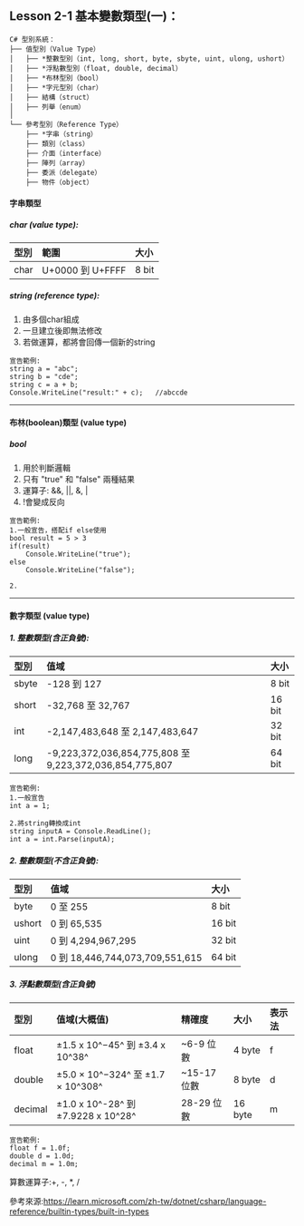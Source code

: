 ## Lesson 2-1 基本變數類型(一)：
```
C# 型別系統：
├── 值型別（Value Type）
│   ├── *整數型別（int, long, short, byte, sbyte, uint, ulong, ushort）
│   ├── *浮點數型別（float, double, decimal）
│   ├── *布林型別（bool）
│   ├── *字元型別（char）
│   ├── 結構（struct）
│   ├── 列舉（enum）
│
└── 參考型別（Reference Type）
    ├── *字串（string）
    ├── 類別（class）
    ├── 介面（interface）
    ├── 陣列（array）
    ├── 委派（delegate）
    ├── 物件（object）
```

#### 字串類型
##### char (value type):
| 型別 | 範圍              | 大小  |
|:-----|:-----------------|:------|
| char | U+0000 到 U+FFFF | 8 bit |
##### string (reference type):
1. 由多個char組成
2. 一旦建立後即無法修改
3. 若做運算，都將會回傳一個新的string
```
宣告範例:
string a = "abc";
string b = "cde";
string c = a + b;
Console.WriteLine("result:" + c);   //abccde
```
---

#### 布林(boolean)類型 (value type)
##### bool
1. 用於判斷邏輯
2. 只有 "true" 和 "false" 兩種結果
3. 運算子: &&, ||, &, |
4. !會變成反向
```
宣告範例:
1.一般宣告，搭配if else使用
bool result = 5 > 3
if(result)
    Console.WriteLine("true");
else
    Console.WriteLine("false");

2.
```
---

#### 數字類型 (value type)
##### 1. 整數類型(含正負號):

| 型別   | 值域                                                    | 大小   |
|:------|:--------------------------------------------------------|:-------|
| sbyte | -128 到 127                                             | 8 bit  |
| short | -32,768 至 32,767                                       | 16 bit |
| int   | -2,147,483,648 至 2,147,483,647                         | 32 bit |
| long  | -9,223,372,036,854,775,808 至 9,223,372,036,854,775,807 | 64 bit |
```
宣告範例:
1.一般宣告
int a = 1;

2.將string轉換成int
string inputA = Console.ReadLine();
int a = int.Parse(inputA);
```
   
##### 2. 整數類型(不含正負號):

| 型別    | 值域                            | 大小   |
|:-------|:--------------------------------|:-------|
| byte   | 0 至 255                        | 8 bit  |
| ushort | 	0 到 65,535                    | 16 bit |
| uint   | 0 到 4,294,967,295              | 32 bit |
| ulong  | 0 到 18,446,744,073,709,551,615 | 64 bit |
    
##### 3. 浮點數類型(含正負號)

| 型別      | 值域(大概值)                        | 精確度       | 大小     | 表示法 |
|:----------|:-----------------------------------|:------------|:--------|:---|
| float     | ±1.5 x 10^−45^ 到 ±3.4 x 10^38^    | ~6-9 位數    | 4 byte  | f |
| double    | ±5.0 × 10^−324^ 至 ±1.7 × 10^308^  | ~15-17 位數  | 8 byte  | d |
| decimal   | ±1.0 x 10^-28^ 到 ±7.9228 x 10^28^ | 28-29 位數   | 16 byte | m |
```
宣告範例:
float f = 1.0f;
double d = 1.0d;
decimal m = 1.0m;
```

算數運算子:+, -, *, /

參考來源:https://learn.microsoft.com/zh-tw/dotnet/csharp/language-reference/builtin-types/built-in-types
